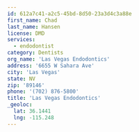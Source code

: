 ```yaml
---
id: 612a7c41-a2c5-45bd-8d50-23a3d4c3a88e
first_name: Chad
last_name: Hansen
license: DMD
services:
  - endodontist
category: Dentists
org_name: 'Las Vegas Endodontics'
address: '6655 W Sahara Ave'
city: 'Las Vegas'
state: NV
zip: '89146'
phone: '(702) 876-5800'
title: 'Las Vegas Endodontics'
_geoloc:
  lat: 36.1441
  lng: -115.248
---
```

